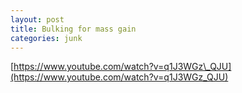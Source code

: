 ```yaml
---
layout: post
title: Bulking for mass gain
categories: junk
---
```

[https://www.youtube.com/watch?v=q1J3WGz\_QJU](https://www.youtube.com/watch?v=q1J3WGz_QJU)